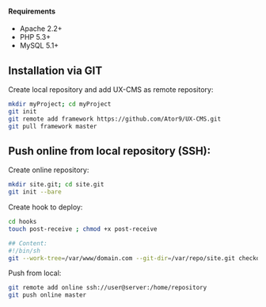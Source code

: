 #### Requirements
* Apache 2.2+
* PHP 5.3+
* MySQL 5.1+

## Installation via GIT
Create local repository and add UX-CMS as remote repository:
```sh
mkdir myProject; cd myProject
git init
git remote add framework https://github.com/Ator9/UX-CMS.git
git pull framework master
```
## Push online from local repository (SSH):
Create online repository:
```sh
mkdir site.git; cd site.git
git init --bare
```
Create hook to deploy:
```sh
cd hooks
touch post-receive ; chmod +x post-receive

## Content:
#!/bin/sh
git --work-tree=/var/www/domain.com --git-dir=/var/repo/site.git checkout -f
```
Push from local:
```sh
git remote add online ssh://user@server:/home/repository
git push online master
```
